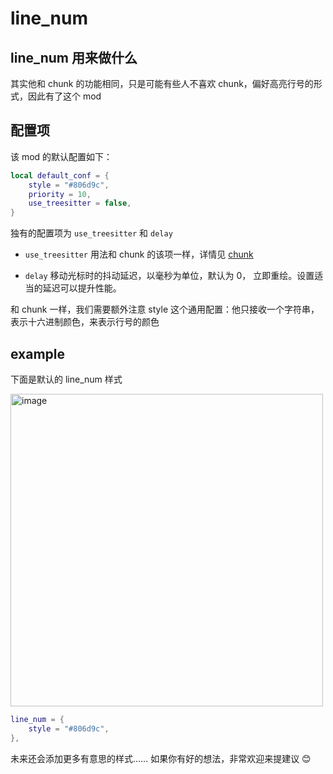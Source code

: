 # line_num

## line_num 用来做什么

其实他和 chunk 的功能相同，只是可能有些人不喜欢 chunk，偏好高亮行号的形式，因此有了这个 mod

## 配置项

该 mod 的默认配置如下：

```lua
local default_conf = {
    style = "#806d9c",
    priority = 10,
    use_treesitter = false,
}
```

独有的配置项为 `use_treesitter` 和 `delay`

- `use_treesitter` 用法和 chunk 的该项一样，详情见 [chunk](./chunk.md)

- `delay` 移动光标时的抖动延迟，以毫秒为单位，默认为 0， 立即重绘。设置适当的延迟可以提升性能。

和 chunk 一样，我们需要额外注意 style 这个通用配置：他只接收一个字符串，表示十六进制颜色，来表示行号的颜色

## example

下面是默认的 line_num 样式

<img width="500" alt="image" src="https://raw.githubusercontent.com/shellRaining/img/main/2302/25_hlchunk3.png">

```lua
line_num = {
    style = "#806d9c",
},
```

未来还会添加更多有意思的样式…… 如果你有好的想法，非常欢迎来提建议 😊
